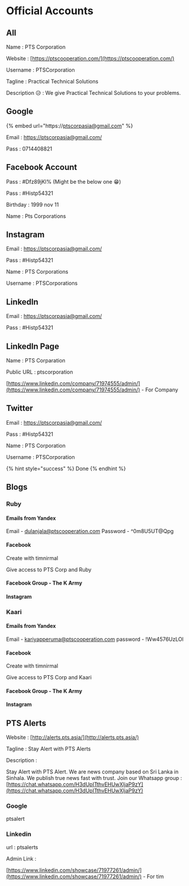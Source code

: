 # Official Accounts

## All

Name : PTS Corporation

Website : [https://ptscooperation.com/](https://ptscooperation.com/)

Username : PTSCorporation

Tagline : Practical Technical Solutions

Description 😥 : We give Practical Technical Solutions to your problems.



## Google

{% embed url="https://ptscorpasia@gmail.com" %}

Email : [https://ptscorpasia@gmail.com/](https://ptscorpasia@gmail.com/)

Pass : 0714408821

## Facebook Account

Pass : \#Dfz89jKl% \(Might be the below one 😁\)

Pass : \#Histp54321

Birthday : 1999 nov 11

Name : Pts Corporations

## Instagram

Email : [https://ptscorpasia@gmail.com/](https://ptscorpasia@gmail.com/)

Pass : \#Histp54321

Name : PTS Corporations

Username : PTSCorporations

## Linkedln

Email : [https://ptscorpasia@gmail.com/](https://ptscorpasia@gmail.com/)

Pass : \#Histp54321



## Linkedln Page

Name : PTS Corparation

Public URL : ptscorporation

[https://www.linkedin.com/company/71974555/admin/](https://www.linkedin.com/company/71974555/admin/) - For Company



## Twitter

Email : [https://ptscorpasia@gmail.com/](https://ptscorpasia@gmail.com/)

Pass : \#Histp54321

Name : PTS Corporation

Username : PTSCorporation

{% hint style="success" %}
Done
{% endhint %}

## Blogs

### Ruby

#### Emails from Yandex

 Email - [dulanjala@ptscooperation.com](mailto:dulanjala@ptscooperation.com) Password - ^0m8U5UT@Qpg

#### Facebook

Create with timnirmal 

Give access to PTS Corp and Ruby

#### Facebook Group - The K Army



#### Instagram



### Kaari

#### Emails from Yandex

  Email - [kariyapperuma@ptscooperation.com](mailto:kariyapperuma@ptscooperation.com) password - !Ww4576UzLOl

#### Facebook

Create with timnirmal 

Give access to PTS Corp and Kaari

#### Facebook Group - The K Army



#### Instagram



## PTS Alerts

Website : [http://alerts.pts.asia/](http://alerts.pts.asia/)

Tagline : Stay Alert with PTS Alerts

Description :

Stay Alert with PTS Alert. We are news company based on Sri Lanka in Sinhala. We publish true news fast with trust. Join our Whatsapp group : [https://chat.whatsapp.com/H3dUpITthvEHUwXljaP9zY](https://chat.whatsapp.com/H3dUpITthvEHUwXljaP9zY)

### Google

ptsalert



### Linkedin

url : ptsalerts

Admin Link :

[https://www.linkedin.com/showcase/71977261/admin/](https://www.linkedin.com/showcase/71977261/admin/) - For tim





 

